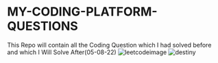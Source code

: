 # MY-CODING-PLATFORM-QUESTIONS
This Repo will contain all the Coding Question which I had solved before and which I Will Solve After(05-08-22)
![leetcodeimage](https://user-images.githubusercontent.com/94506000/183028098-fdd90261-8642-43b6-8dc2-4a82fddbba53.png)
![destiny](https://user-images.githubusercontent.com/94506000/183028495-180e7d7b-5182-4b52-af1b-5af3d83121cc.png)
